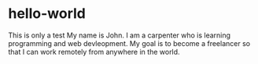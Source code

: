 # hello-world
This is only a test
My name is John. I am a carpenter who is learning programming and web devleopment. My goal is to become a freelancer so that I can work remotely from anywhere in the world.
